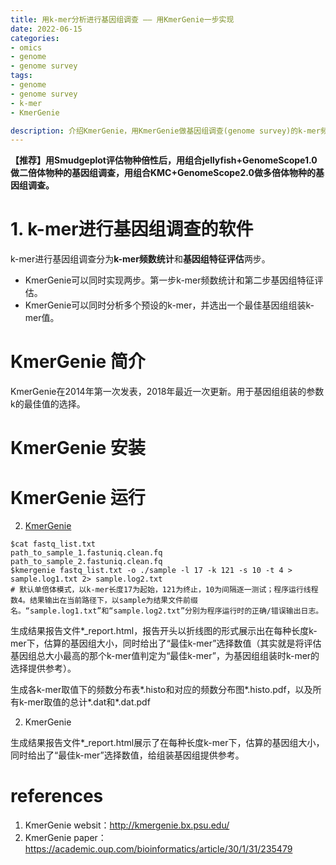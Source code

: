 ```yaml
---
title: 用k-mer分析进行基因组调查 —— 用KmerGenie一步实现
date: 2022-06-15
categories:
- omics
- genome
- genome survey
tags:
- genome
- genome survey
- k-mer
- KmerGenie

description: 介绍KmerGenie，用KmerGenie做基因组调查(genome survey)的k-mer频数统计和基因组特征评估。
---
```


<div align="middle"><music URL></div>

**【推荐】用Smudgeplot评估物种倍性后，用组合jellyfish+GenomeScope1.0做二倍体物种的基因组调查，用组合KMC+GenomeScope2.0做多倍体物种的基因组调查。**

# 1. k-mer进行基因组调查的软件
k-mer进行基因组调查分为**k-mer频数统计**和**基因组特征评估**两步。
- KmerGenie可以同时实现两步。第一步k-mer频数统计和第二步基因组特征评估。
- KmerGenie可以同时分析多个预设的k-mer，并选出一个最佳基因组组装k-mer值。

# KmerGenie 简介
KmerGenie在2014年第一次发表，2018年最近一次更新。用于基因组组装的参数k的最佳值的选择。

# KmerGenie 安装



# KmerGenie 运行




2. [KmerGenie](http://blog.sciencenet.cn/blog-3406804-1159967.html)
```
$cat fastq_list.txt
path_to_sample_1.fastuniq.clean.fq
path_to_sample_2.fastuniq.clean.fq
$kmergenie fastq_list.txt -o ./sample -l 17 -k 121 -s 10 -t 4 > sample.log1.txt 2> sample.log2.txt
# 默认单倍体模式，以k-mer长度17为起始，121为终止，10为间隔逐一测试；程序运行线程数4。结果输出在当前路径下，以sample为结果文件前缀名。“sample.log1.txt”和“sample.log2.txt”分别为程序运行时的正确/错误输出日志。
```


生成结果报告文件*_report.html，报告开头以折线图的形式展示出在每种长度k-mer下，估算的基因组大小，同时给出了“最佳k-mer”选择数值（其实就是将评估基因组总大小最高的那个k-mer值判定为“最佳k-mer”，为基因组组装时k-mer的选择提供参考）。

生成各k-mer取值下的频数分布表*.histo和对应的频数分布图*.histo.pdf，以及所有k-mer取值的总计*.dat和*.dat.pdf

2. KmerGenie

生成结果报告文件*_report.html展示了在每种长度k-mer下，估算的基因组大小，同时给出了“最佳k-mer”选择数值，给组装基因组提供参考。




# references
1. KmerGenie websit：http://kmergenie.bx.psu.edu/
2. KmerGenie paper：https://academic.oup.com/bioinformatics/article/30/1/31/235479
